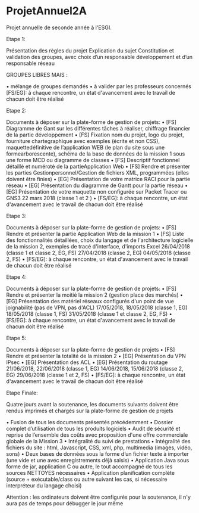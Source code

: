 # ProjetAnnuel2A
Projet annuelle de seconde année à l'ESGI.

Etape 1:

  Présentation des règles du projet
  Explication du sujet
  Constitution et validation des groupes, avec choix d’un responsable développement et d’un responsable réseau

  GROUPES LIBRES MAIS :

  • mélange de groupes demandés
  • à valider par les professeurs concernés
  [FS/EG]: à chaque rencontre, un état d'avancement avec le travail de chacun doit être réalisé

Etape 2: 

  Documents à déposer sur la plate-forme de gestion de projets:
  • [FS] Diagramme de Gant sur les différentes tâches à réaliser, chiffrage financier de la partie développement
  • [FS] Fixation nom du projet, logo du projet, fourniture chartegraphique avec exemples (écrite et non CSS), maquettedéfinitive de l’application WEB (le plan du site sous une formearborescente), schéma de la base de données de la mission 1 sous une forme MCD ou diagramme de classes
  • [FS] Descriptif fonctionnel détaillé et numéroté de la partieApplication Web
  • [FS] Rendre et présenter les parties Gestionpersonnel/Gestion de fichiers XML, programmées (elles doivent être finies)
  • [EG] Présentation de votre matrice RACI pour la partie réseau
  • [EG] Présentation du diagramme de Gantt pour la partie réseau
  • [EG] Présentation de votre maquette non configurée sur Packet Tracer ou GNS3
  22 mars 2018 (classe 1 et 2 ) 
  • [FS/EG]: à chaque rencontre, un état d'avancement avec le travail de chacun doit être réalisé

Etape 3:

  Documents à déposer sur la plate-forme de gestion de projets:
  • [FS] Rendre et présenter la partie Application Web de la mission 1
  • [FS] Liste des fonctionnalités détaillées, choix du langage et de l'architecture logicielle de la mission 2, exemples de tracé d'interface, d'imports Excel
  26/04/2018 (classe 1 et classe 2, EG, FS)
  27/04/2018 (classe 2, EG)
  04/05/2018 (classe 2, FS)
  • [FS/EG]: à chaque rencontre, un état d'avancement avec le travail de chacun doit être réalisé
  
 Etape 4:

   Documents à déposer sur la plate-forme de gestion de projets:
  • [FS] Rendre et présenter la moitié la mission 2 (gestion place des marchés)
  • [EG] Présentation des matériel réseaux configurés d'un point de vue joignabilité (pas de VPN, pas d'ACL)
  17/05/2018, 18/05/2018 (classe 1, EG)
  18/05/2018 (classe 1, FS)
  31/05/2018 (classe 1 et classe 2, EG, FS)
  • [FS/EG]: à chaque rencontre, un état d'avancement avec le travail de chacun doit être réalisé

Etape 5:

  Documents à déposer sur la plate-forme de gestion de projets
  • [FS] Rendre et présenter la totalité de la mission 2
  • [EG] Présentation du VPN IPsec
  • [EG] Présentation des ACL
  • [EG] Présentation du routage
  21/06/2018, 22/06/2018 (classe 1, EG)
  14/06/2018, 15/06/2018 (classe 2, EG)
  29/06/2018 (classe 1 et 2, FS)
  • [FS/EG]: à chaque rencontre, un état d'avancement avec le travail de chacun doit être réalisé
  
Etape Finale:

Quatre jours avant la soutenance, les documents suivants doivent être rendus imprimés et chargés sur la plate-forme de gestion de projets

• Fusion de tous les documents présentés précédemment
• Dossier complet d’utilisation de tous les produits logiciels
• Audit de sécurité et reprise de l’ensemble des coûts avec proposition d'une offre commerciale globale de la Mission 3
• Intégralité du suivi de prestations
• Intégralité des fichiers du site : html, Javascript, CSS, xml, php, multimedia (images, vidéo, sons)
• Deux bases de données sous la forme d’un fichier texte à importer (une vide et une avec enregistrements déjà saisis)
• Application Java sous forme de jar, application C ou autre, le tout accompagné de tous les sources NETTOYES nécessaires
• Application planification complète (source + exécutable/class ou autre suivant les cas, si nécessaire interpréteur du langage choisi)

Attention : les ordinateurs doivent être configurés pour la soutenance, il n'y aura pas de temps pour débugger le jour même
